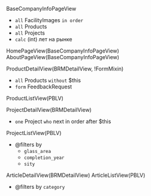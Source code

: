 BaseCompanyInfoPageView
- `all` FacilityImages `in order`
- `all` Products
- `all` Projects
- `calc` (int) лет на рынке

HomePageView(BaseCompanyInfoPageView)
AboutPageView(BaseCompanyInfoPageView)

ProductDetailView(BRMDetailView, !FormMixin)
- `all` Products `without` $this
- `form` FeedbackRequest

ProductListView(PBLV)

ProjectDetailView(BRMDetailView)
- `one` Project `who` next in order after $this

ProjectListView(PBLV)
- @filters by
	- `glass_area`
	- `completion_year`
	- `sity`

ArticleDetailView(BRMDetailView)
ArticleListView(PBLV)
- @filters by `category`